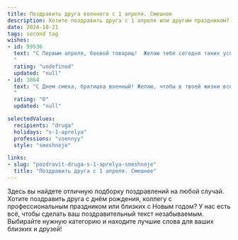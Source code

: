 ```yaml
---
title: Поздравить друга военного с 1 апреля. Смешное
description: Хотите поздравить друга с 1 апреля или другим праздником? Наш ИИ создаст незабываемое поздравление, а вы обязательно выделитесь среди других.  
date: 2024-10-21
tags: second tag
wishes:
- id: 99536
  text: "С Первым апреля, боевой товарищ!  Желаю тебе сегодня таких успехов в шутках, что враги от смеха капитулируют, а все твои задачи решатся быстрее, чем ты успеешь сказать \"караул\"! Пусть  твоя смекалка будет острее любого штыка, а чувство юмора — крепче брони!  Главное — не попадись сам на удочку первоапрельских розыгрышей!  С праздником!
  "
  rating: "undefined"
  updated: "null"
- id: 3864
  text: "С Днем смеха, братишка военный! Желаю, чтобы в твоей жизни всегда было место для юмора, даже если ты в засаде.  Пусть враги трясутся от твоего грозного смеха, а сослуживцы всегда поддерживают боевой дух шутками поубойнее гранаты. Держи прицел на счастье и не забывай – в жизни, как и на войне, главное – маневры!
  "
  rating: "0"
  updated: "null"

selectedValues:
  recipients: "druga"
  holidays: "s-1-aprelya"
  professions: "voennyy"
  style: "smeshnoje"

links:
- slug: "pozdravit-druga-s-1-aprelya-smeshnoje"
  title: "Поздравить друга с 1 апреля. Смешное"
---
```


Здесь вы найдете отличную подборку поздравлений на любой случай. 
Хотите поздравить друга с днём рождения, коллегу с профессиональным праздником или близких с Новым годом? У нас есть всё, чтобы сделать ваш поздравительный текст незабываемым. Выбирайте нужную категорию и находите лучшие слова для ваших близких и друзей!

